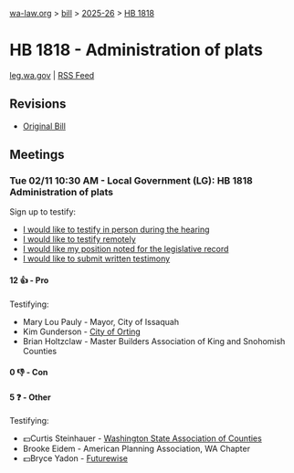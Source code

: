 [wa-law.org](/) > [bill](/bill/) > [2025-26](/bill/2025-26/) > [HB 1818](/bill/2025-26/hb/1818/)

# HB 1818 - Administration of plats
[leg.wa.gov](https://app.leg.wa.gov/billsummary?BillNumber=1818&Year=2025&Initiative=false) | [RSS Feed](./rss.xml)

## Revisions
* [Original Bill](1/)

## Meetings
### Tue 02/11 10:30 AM - Local Government (LG): HB 1818 Administration of plats
Sign up to testify:
* [I would like to testify in person during the hearing](https://app.leg.wa.gov/csi/Testifier/Add?chamber=House&mId=32726&aId=163555&caId=25641&tId=1)
* [I would like to testify remotely](https://app.leg.wa.gov/csi/Testifier/Add?chamber=House&mId=32726&aId=163555&caId=25641&tId=2)
* [I would like my position noted for the legislative record](https://app.leg.wa.gov/csi/Testifier/Add?chamber=House&mId=32726&aId=163555&caId=25641&tId=3)
* [I would like to submit written testimony](https://app.leg.wa.gov/csi/Testifier/Add?chamber=House&mId=32726&aId=163555&caId=25641&tId=4)

#### 12 👍 - Pro
Testifying:
* Mary Lou Pauly - Mayor, City of Issaquah
* Kim Gunderson - [City of Orting](/org/city_of_orting/)
* Brian Holtzclaw - Master Builders Association of King and Snohomish Counties

#### 0 👎 - Con

#### 5 ❓ - Other
Testifying:
* 💵Curtis Steinhauer - [Washington State Association of Counties](/org/washington_state_association_of_counties/)
* Brooke Eidem - American Planning Association, WA Chapter
* 💵Bryce Yadon - [Futurewise](/org/futurewise/)
